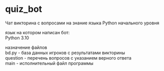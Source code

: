 # quiz_bot

Чат викторина с вопросами на знание языка Python начального уровня

язык на котором написан бот: <br>
Python 3.10

назначение файлов <br>
bd.py - база данных игроков с результатами викторины <br>
question - перечень вопросов с указанием верного ответа <br>
main - исполнительный файл программы <br>
